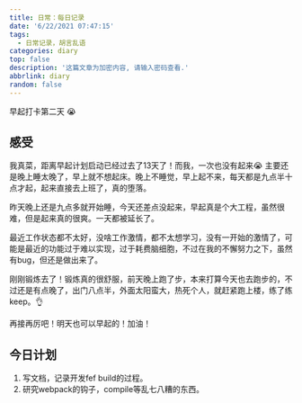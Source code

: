 ```yaml
---
title: 日常：每日记录
date: '6/22/2021 07:47:15'
tags:
  - 日常记录，胡言乱语
categories: diary
top: false
description: '这篇文章为加密内容, 请输入密码查看.'
abbrlink: diary
random: false
---
```


早起打卡第二天 😭

## 感受

我真菜，距离早起计划启动已经过去了13天了！而我，一次也没有起来😭 主要还是晚上睡太晚了，早上就不想起床。晚上不睡觉，早上起不来，每天都是九点半十点才起，起来直接去上班了，真的堕落。

昨天晚上还是九点多就开始睡，今天还差点没起来，早起真是个大工程，虽然很难，但是起来真的很爽。一天都被延长了。

最近工作状态都不太好，没啥工作激情，都不太想学习，没有一开始的激情了，可能是最近的功能过于难以实现，过于耗费脑细胞，不过在我的不懈努力之下，虽然有bug，但还是做出来了。

刚刚锻炼去了！锻炼真的很舒服，前天晚上跑了步，本来打算今天也去跑步的，不过还是有点晚了，出门八点半，外面太阳蛮大，热死个人，就赶紧跑上楼，练了练keep。👌

再接再厉吧！明天也可以早起的！加油！

## 今日计划

1. 写文档，记录开发fef build的过程。
2. 研究webpack的钩子，compile等乱七八糟的东西。

